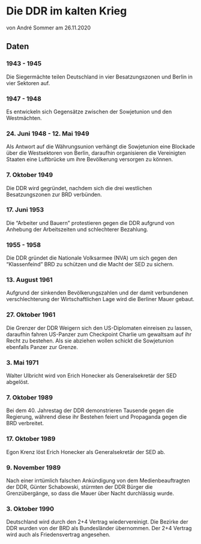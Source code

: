 # Die DDR im kalten Krieg
von André Sommer am 26.11.2020

## Daten

### 1943 - 1945
Die Siegermächte teilen Deutschland in vier Besatzungszonen und Berlin in vier Sektoren auf.

### 1947 - 1948
Es entwickeln sich Gegensätze zwischen der Sowjetunion und den Westmächten.

### 24. Juni 1948 - 12. Mai 1949
Als Antwort auf die Währungsunion verhängt die Sowjetunion eine Blockade über die Westsektoren von Berlin, daraufhin organisieren die Vereinigten Staaten eine Luftbrücke um ihre Bevölkerung versorgen zu können.

### 7. Oktober 1949
Die DDR wird gegründet, nachdem sich die drei westlichen Besatzungszonen zur BRD verbünden.

### 17. Juni 1953
Die “Arbeiter und Bauern” protestieren gegen die DDR aufgrund von Anhebung der Arbeitszeiten und schlechterer Bezahlung.

### 1955 - 1958
Die DDR gründet die Nationale Volksarmee (NVA) um sich gegen den “Klassenfeind” BRD zu schützen und die Macht der SED zu sichern.

### 13. August 1961
Aufgrund der sinkenden Bevölkerungszahlen und der damit verbundenen verschlechterung der Wirtschaftlichen Lage wird die Berliner Mauer gebaut.

### 27. Oktober 1961
Die Grenzer der DDR Weigern sich den US-Diplomaten einreisen zu lassen, daraufhin fahren US-Panzer zum Checkpoint Charlie um gewaltsam auf ihr Recht zu bestehen. Als sie abziehen  wollen schickt die Sowjetunion ebenfalls Panzer zur Grenze.

### 3. Mai 1971
Walter Ulbricht wird von Erich Honecker als Generalsekretär der SED abgelöst.

### 7. Oktober 1989
Bei dem 40. Jahrestag der DDR demonstrieren Tausende gegen die Regierung, während diese ihr Bestehen feiert und Propaganda gegen die BRD verbreitet.

### 17. Oktober 1989
Egon Krenz löst Erich Honecker als Generalsekretär der SED ab.

### 9. November 1989
Nach einer irrtümlich falschen Ankündigung von dem Medienbeauftragten der DDR, Günter Schabowski, stürmten der DDR Bürger die Grenzübergänge, so dass die Mauer über Nacht durchlässig wurde.

### 3. Oktober 1990
Deutschland wird durch den 2+4 Vertrag wiedervereinigt. Die Bezirke der DDR wurden von der BRD als Bundesländer übernommen. Der 2+4 Vertrag wird auch als Friedensvertrag angesehen.
